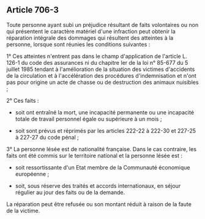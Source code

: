 Article 706-3
----
Toute personne ayant subi un préjudice résultant de faits volontaires ou non qui
présentent le caractère matériel d'une infraction peut obtenir la réparation
intégrale des dommages qui résultent des atteintes à la personne, lorsque sont
réunies les conditions suivantes :

1° Ces atteintes n'entrent pas dans le champ d'application de l'article L. 126-1
du code des assurances ni du chapitre Ier de la loi n° 85-677 du 5 juillet 1985
tendant à l'amélioration de la situation des victimes d'accidents de la
circulation et à l'accélération des procédures d'indemnisation et n'ont pas pour
origine un acte de chasse ou de destruction des animaux nuisibles ;

2° Ces faits :

- soit ont entraîné la mort, une incapacité permanente ou une incapacité totale
de travail personnel égale ou supérieure à un mois ;

- soit sont prévus et réprimés par les articles 222-22 à 222-30 et 227-25 à
227-27 du code pénal ;

3° La personne lésée est de nationalité française. Dans le cas contraire, les
faits ont été commis sur le territoire national et la personne lésée est :

- soit ressortissante d'un Etat membre de la Communauté économique européenne ;

- soit, sous réserve des traités et accords internationaux, en séjour régulier
au jour des faits ou de la demande.

La réparation peut être refusée ou son montant réduit à raison de la faute de la
victime.

